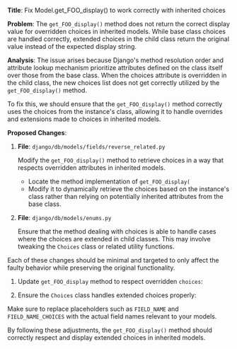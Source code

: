 **Title**: Fix Model.get_FOO_display() to work correctly with inherited choices

**Problem**: 
The `get_FOO_display()` method does not return the correct display value for overridden choices in inherited models. While base class choices are handled correctly, extended choices in the child class return the original value instead of the expected display string.

**Analysis**:
The issue arises because Django's method resolution order and attribute lookup mechanism prioritize attributes defined on the class itself over those from the base class. When the choices attribute is overridden in the child class, the new choices list does not get correctly utilized by the `get_FOO_display()` method.

To fix this, we should ensure that the `get_FOO_display()` method correctly uses the choices from the instance's class, allowing it to handle overrides and extensions made to choices in inherited models.

**Proposed Changes**:
1. **File**: `django/db/models/fields/reverse_related.py`

   Modify the `get_FOO_display()` method to retrieve choices in a way that respects overridden attributes in inherited models.

    - Locate the method implementation of `get_FOO_display(`
	- Modify it to dynamically retrieve the choices based on the instance's class rather than relying on potentially inherited attributes from the base class.

2. **File**: `django/db/models/enums.py`

   Ensure that the method dealing with choices is able to handle cases where the choices are extended in child classes. This may involve tweaking the `Choices` class or related utility functions.

Each of these changes should be minimal and targeted to only affect the faulty behavior while preserving the original functionality.

1. Update `get_FOO_display` method to respect overridden `choices`:
   
   
   
2. Ensure the `Choices` class handles extended choices properly:
   
   

Make sure to replace placeholders such as `FIELD_NAME` and `FIELD_NAME_CHOICES` with the actual field names relevant to your models.

By following these adjustments, the `get_FOO_display()` method should correctly respect and display extended choices in inherited models.